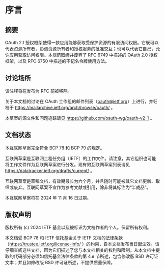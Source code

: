 # 序言

## 摘要

OAuth 2.1 授权框架使得一款应用能够获取受保护资源的有限访问权限。它既可以代表资源所有者，协调资源所有者和授权服务的批准交互；也可以代表它自己，允许应用获取访问权限。本规范取缔并废弃了 RFC 6749 中描述的 OAuth 2.0 授权框架，以及 RFC 6750 中描述的不记名令牌使用方法。

## 讨论场所

该注释将在发布为 RFC 前被移除。

关于本文档的讨论在 OAuth 工作组的邮件列表（oauth@ietf.org）上进行，并归档于 https://mailarchive.ietf.org/arch/browse/oauth/ 。

本草案的源文件和问题追踪请见 https://github.com/oauth-wg/oauth-v2-1 。

## 文档状态

本互联网草案完全符合 BCP 78 和 BCP 79 的规定。

互联网草案是互联网工程任务组（IETF）的工作文件。请注意，其它组织也可能将工作文件作为互联网草案进行分发。现有的互联网草案列表请见 https://datatracker.ietf.org/drafts/current/ 。

互联网草案是草稿文档，有效期最长为六个月，并且随时可能被其它文档更新、取缔或废弃。互联网草案不宜作为参考文献或引用，除非将其标注为“半成品”。

本互联网草案将在 2024 年 11 月 16 日过期。

## 版权声明

版权所有 (c) 2024 IETF 基金以及被标识为文档作者的个人。保留所有权利。

本文档受 BCP 78 和 IETF 信托基金关于 IETF 文档的法律条款（https://trustee.ietf.org/license-info/ ）的约束，自本文档发布当日起生效。请仔细查阅这些文档，因为它们描述了您与本文档相关的权利和限制。从本文档中提取的代码部分必须如信托基金法律条款的第 4.e 节所述，包含修改版 BSD 许可证文本；并且如修改版 BSD 许可证所述，不提供质量保障。
